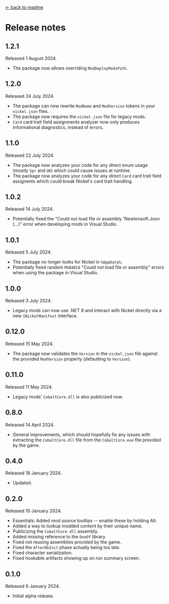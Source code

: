 [← back to readme](README.md)

# Release notes

## 1.2.1
Released 1 August 2024.

* The package now allows overriding `ModDeployModsPath`.

## 1.2.0
Released 24 July 2024.

* The package can now rewrite `ModName` and `ModVersion` tokens in your `nickel.json` files.
* The package now requires the `nickel.json` file for legacy mods.
* `Card` card trait field assignments analyzer now only produces informational diagnostics, instead of errors.

## 1.1.0
Released 22 July 2024.

* The package now analyzes your code for any direct enum usage (mostly `Spr` and `UK`) which could cause issues at runtime.
* The package now analyzes your code for any direct `Card` card trait field assignents which could break Nickel's card trait handling.

## 1.0.2
Released 14 July 2024.

* Potentially fixed the "Could not load file or assembly 'Newtonsoft.Json (...)" error when developing mods in Visual Studio.

## 1.0.1
Released 5 July 2024.

* The package no longer looks for Nickel in `%AppData%`.
* Potentially fixed random `MSB4018` "Could not load file or assembly" errors when using the package in Visual Studio.

## 1.0.0
Released 3 July 2024.

* Legacy mods can now use .NET 8 and interact with Nickel directly via a new `INickelManifest` interface.

## 0.12.0
Released 15 May 2024.

* The package now validates the `Version` in the `nickel.json` file against the provided `ModVersion` property (defaulting to `Version`).

## 0.11.0
Released 11 May 2024.

* Legacy mods' `CobaltCore.dll` is also publicized now.

## 0.8.0
Released 14 April 2024.

* General improvements, which should hopefully fix any issues with extracting the `CobaltCore.dll` file from the `CobaltCore.exe` file provided by the game.

## 0.4.0
Released 18 January 2024.

* Updated.

## 0.2.0
Released 10 January 2024.

* Essentials: Added mod source tooltips -- enable these by holding Alt.
* Added a way to lookup modded content by their unique name.
* Publicizing the `CobaltCore.dll` assembly.
* Added missing reference to the `OneOf` library.
* Fixed not reusing assemblies provided by the game.
* Fixed the `AfterDbInit` phase actually being too late.
* Fixed character serialization.
* Fixed hookable artifacts showing up on run summary screen.

## 0.1.0
Released 9 January 2024.

* Initial alpha release.